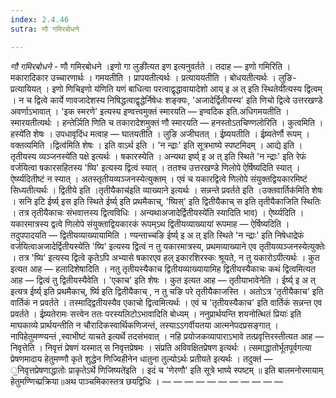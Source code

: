 ```yaml
---
index: 2.4.46
sutra: णौ गमिरबोधने

---
```

_णौ गमिरबोधने_ - णौ गमिरबोधने ।इणो गा लुङी॑त्यत इण इत्यनुवर्तते । तदाह  — इणो गमिरिति । मकारादिकार उच्चारणार्थः । गमयतीति । प्रापयतीत्यर्थः । प्रत्याययतीति । बोधयतीत्यर्थः । लुङि- प्रत्यायियत् । इणो णिचिइणो य॑णिति यणं बाधित्वा परत्वाद्वृद्धावायादेशो आय् इ अ त् इति स्थितेयी॑त्यस्य द्वित्वम् । न च द्वित्वे कार्ये णावजादेशस्य निषिद्धत्वाद्वृद्धेर्निषेधः शङ्क्यः, 'अजादेर्द्वितीयस्य' इति णिचो द्वित्वे उत्तरखण्डे अवर्णाऽभावात् । 'इक स्मरणे' इत्यस्य इण्वत्त्वमुक्तं स्मारयति —  इण्वदिक इति.अधिगमयतीति । स्मारयतीत्यर्थः । हन्तेर्ञिति णिति च तकारादेशमुक्तं णौ स्मारयति —  हनस्तोऽतचिण्णलोरिति । कुत्वमिति ।हस्ये॑ति शेषः । उपधावृदिंध मत्वाह —  घातयतीति । लुङि अजीघतत् । ईष्र्ययतीति । ईष्र्यतेर्णौ रूपम् । वक्तव्यमिति ।द्वित्व॑मिति शेषः । इति वाऽर्थ इति । 'न न्द्राः' इति सूत्रभाष्ये स्पष्टमिदम् । आद्ये इति ।तृतीयस्य व्यञ्जनस्ये॑ति पक्षे इत्यर्थः । षकारस्येति । अन्यथा इर्ष्य् इ अ त् इति स्थिते 'न न्द्राः' इति रेफं वर्जयित्वा षकारसहितस्य 'ष्यि' इत्यस्य द्वित्वं स्यात् । ततश्च उत्तरखण्डे णिलोपे ऐर्षिष्यदिति स्यात् । ऐर्ष्य्यदितीष्टं न स्यात् । अतस्तृतीयव्यञ्जनस्येत्युक्तम् । एवं च यकारद्वित्वे णिलोपे संयुक्तद्वियकारमिष्टं सिध्यतीत्यर्थः । द्वितीये इति ।तृतीयैकाच॑इति व्याख्याने इत्यर्थः । सन्नन्ते प्रवर्तते इति ।उक्तवार्तिक॑मिति शेषः । सनि इटि ईर्ष्य् इस इति स्थिते ईर्ष्य् इति प्रथमैकाच्, 'ष्यिस्' इति द्वितीयैकाच् स इति तृतीयैकाजिति स्थितिः । तत्र तृतीयैकाचः संभवात्तस्य द्वित्वविधिः । अन्यथाअजादेर्द्वितीयस्ये॑ति स्यादिति भाव) । ऐर्ष्य्यदिति । यकारमात्रस्य द्वत्वे णिलोपे संयुक्ताद्वियकारकं रूपम्ऽथ द्वितीयव्याख्यायां रूपमाह —  ऐर्षिष्यदिति । तदुपपादयति —  द्वितीयव्याख्यायामिति । ण्यन्ताच्चङि ईर्ष्य् इ अ त् इति स्थिते 'न न्द्राः' इति निषेधाद्रेफं वर्जयित्वाअजादेर्द्वितीयस्ये॑ति 'ष्यि' इत्यस्य द्वित्वं न तु यकारमात्रस्य, प्रथमव्याख्याने एव तृतीयव्यञ्जनस्येत्युक्तेः । तत्र 'ष्यि' इत्यस्य द्वित्वे कृतेऽपि अभ्यासे षकारएव हल् इकारशिरस्कः श्रूयते, न तु यकारोऽपीत्यर्थः । कुत इत्यत आह —  हलादिशेषादिति । नतु तृतीयस्यैकाच द्वितीयव्याख्यायामिह द्वितीयस्यैकाचः कथं द्वित्वमित्यत आह —  द्वित्वं तु द्वितीयस्यैवेति । 'एकाच' इति शेषः । कुत इत्यत आह —  तृतीयाभावेनेति । ईर्ष्य् इ अ त् इत्यत्र ईर्ष्य् इति प्रथमैकाच्, र्ष्यि इति द्वितीयैकाच् , न तु चङि परे तृतीयैकाजस्ति । अतोऽत्र 'तृतीयैकाच' इति वार्तिकं न प्रवर्तते । तस्माद्द्वितीयस्यैव एकाचो द्वित्वमित्यर्थः । एवं च 'तृतीयस्यैकाच' इति वार्तिकं सन्नन्त एव प्रवर्तते । ईष्र्यतेरामः सत्त्वेन ततः परस्यलिटोऽभावादिति बोध्यम् । ननुप्रार्थयन्ति शयनोत्थितं प्रियाः॑ इति माघकाव्ये प्रार्थयन्तीति न चौरादिकस्वार्थिकणिजन्तं, तस्याऽ‌ऽगर्वीयतया आत्मनेपदप्रसङ्गात् । नापिहेतुमण्ण्यन्तं ,स्वाभीष्टं याचते इत्यर्थे तदसंभवात् । नहि प्रयोजकव्यापाराऽभावे तत्प्रवृत्तिरस्तीत्यत आह —  निवृत्तेति । निवृत्तं प्रेषणं यस्मात् स निवृत्तप्रेषमः । संप्रति अविवक्षितप्रेषण इत्यर्थः । त्समाद्धातोर्भूतपूर्वगत्या प्रेषणमादाय हेतुमण्णौ कृते शुद्धेन णिज्विहीनेन धातुना तुल्योऽर्थः प्रतीयते इत्यर्थः । तदुक्तं — ॒निवृत्तप्रेषणाद्धातोः प्राकृतेऽर्थे णिजिष्यते॑इति । इदं च 'णेरणौ' इति सूत्रे भाष्ये स्पष्टम् ॥ इति बालमनोरमायाम् हेतुमण्णिच्प्रक्रिया॥अथ पाञ्चमिकास्तत्र छयद्विधिः । —  —  —  —  —  —  —  —  —  —  — 